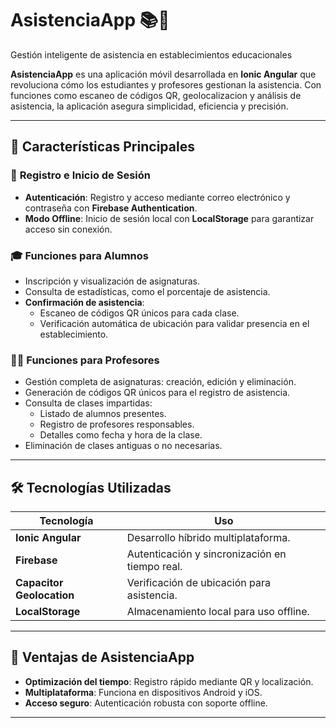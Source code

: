 # **AsistenciaApp** 📚📲  
Gestión inteligente de asistencia en establecimientos educacionales  

**AsistenciaApp** es una aplicación móvil desarrollada en **Ionic Angular** que revoluciona cómo los estudiantes y profesores gestionan la asistencia. Con funciones como escaneo de códigos QR, geolocalizacion y análisis de asistencia, la aplicación asegura simplicidad, eficiencia y precisión.  

---

## 🚀 **Características Principales**  

### 🔐 **Registro e Inicio de Sesión**  
- **Autenticación**: Registro y acceso mediante correo electrónico y contraseña con **Firebase Authentication**.  
- **Modo Offline**: Inicio de sesión local con **LocalStorage** para garantizar acceso sin conexión.  

### 🎓 **Funciones para Alumnos**  
- Inscripción y visualización de asignaturas.  
- Consulta de estadísticas, como el porcentaje de asistencia.  
- **Confirmación de asistencia**:  
  - Escaneo de códigos QR únicos para cada clase.  
  - Verificación automática de ubicación para validar presencia en el establecimiento.  

### 👩‍🏫 **Funciones para Profesores**  
- Gestión completa de asignaturas: creación, edición y eliminación.  
- Generación de códigos QR únicos para el registro de asistencia.  
- Consulta de clases impartidas:  
  - Listado de alumnos presentes.  
  - Registro de profesores responsables.  
  - Detalles como fecha y hora de la clase.  
- Eliminación de clases antiguas o no necesarias.  

---

## 🛠️ **Tecnologías Utilizadas**  

| **Tecnología**          | **Uso**                                |  
|-------------------------|----------------------------------------|  
| **Ionic Angular**       | Desarrollo híbrido multiplataforma.    |  
| **Firebase**            | Autenticación y sincronización en tiempo real. |  
| **Capacitor Geolocation** | Verificación de ubicación para asistencia. |  
| **LocalStorage**        | Almacenamiento local para uso offline. |  

---

## 🌟 **Ventajas de AsistenciaApp**  

- **Optimización del tiempo**: Registro rápido mediante QR y localización.  
- **Multiplataforma**: Funciona en dispositivos Android y iOS.  
- **Acceso seguro**: Autenticación robusta con soporte offline.  

---
